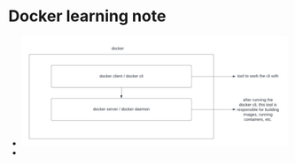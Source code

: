 # Docker learning note

- ![docker1](https://raw.githubusercontent.com/liulanze/cs-notes/main/notes/pics/docker1.png)
- 